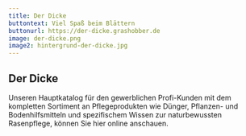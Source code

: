 ```yaml
---
title: Der Dicke
buttontext: Viel Spaß beim Blättern
buttonurl: https://der-dicke.grashobber.de
image: der-dicke.png
image2: hintergrund-der-dicke.jpg
---
```


## Der Dicke

Unseren Hauptkatalog für den gewerblichen Profi-Kunden mit dem kompletten Sortiment an Pflegeprodukten wie Dünger, Pflanzen- und Bodenhilfsmitteln und spezifischem Wissen zur naturbewussten Rasenpflege, können Sie hier online anschauen.
